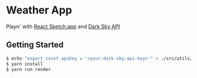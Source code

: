 # Weather App
Playn' with [React Sketch.app][react-sketchapp] and [Dark Sky API][dark-sky]

## Getting Started
```bash
$ echo "export const apiKey = '<your-dark-sky-api-key>'" > ./src/utils/apiKey.js
$ yarn install
$ yarn run render
```
[react-sketchapp]: https://github.com/airbnb/react-sketchapp
[dark-sky]: https://darksky.net/dev/
